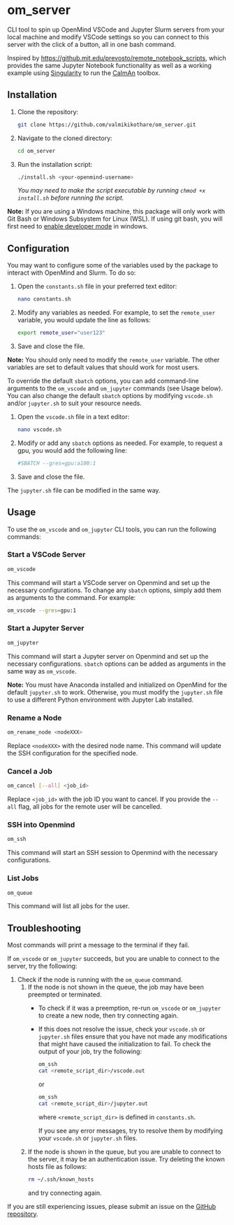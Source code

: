 # om_server

CLI tool to spin up OpenMind VSCode and Jupyter Slurm servers from your local
machine and modify VSCode settings so you can connect to this server with the
click of a button, all in one bash command.

Inspired by https://github.mit.edu/prevosto/remote_notebook_scripts, which
provides the same Jupyter Notebook functionality as well as a working example
using [Singularity](https://docs.sylabs.io/guides/latest/user-guide/) to run
the [CaImAn](https://github.com/flatironinstitute/CaImAn) toolbox.

## Installation

1. Clone the repository:
    ```bash
    git clone https://github.com/valmikikothare/om_server.git
    ```

2. Navigate to the cloned directory:
    ```bash
    cd om_server
    ```

3. Run the installation script:
    ```bash
    ./install.sh <your-openmind-username>
    ```
    *You may need to make the script executable by running `chmod +x install.sh`
    before running the script.*

**Note:** If you are using a Windows machine, this package will only work with
Git Bash or Windows Subsystem for Linux (WSL). If using git bash, you will
first need to [enable developer mode](https://learn.microsoft.com/en-us/windows/apps/get-started/enable-your-device-for-development)
in windows.

## Configuration

You may want to configure some of the variables used by the package to interact
with OpenMind and Slurm. To do so:
1. Open the `constants.sh` file in your preferred text editor:
    ```bash
    nano constants.sh
    ```
2. Modify any variables as needed. For example, to set the `remote_user` 
variable, you would update the line as follows:
    ```bash
    export remote_user="user123"
    ```
3. Save and close the file.

**Note:**
You should only need to modify the `remote_user` variable. The other variables are set to default values that should work for most users.

To override the default `sbatch` options, you can add command-line arguments to
the `om_vscode` and `om_jupyter` commands (see Usage below).
You can also change the default `sbatch` options by modifying `vscode.sh`
and/or `jupyter.sh` to suit your resource needs. 
1. Open the `vscode.sh` file in a text editor:
    ```bash
    nano vscode.sh
    ```
2. Modify or add any `sbatch` options as needed. For example, to request a gpu,
   you would add the following line:
    ```bash
    #SBATCH --gres=gpu:a100:1
    ```
3. Save and close the file.

The `jupyter.sh` file can be modified in the same way.

## Usage

To use the `om_vscode` and `om_jupyter` CLI tools, you can run the following
commands:

### Start a VSCode Server
```bash
om_vscode
```
This command will start a VSCode server on Openmind and set up the necessary
configurations. To change any `sbatch` options, simply add them as arguments to
the command. For example:
```bash
om_vscode --gres=gpu:1
```

### Start a Jupyter Server
```bash
om_jupyter
```
This command will start a Jupyter server on Openmind and set up the necessary
configurations. `sbatch` options can be added as arguments in the same way as
`om_vscode`.

**Note:**
You must have Anaconda installed and initialized on OpenMind for the default
`jupyter.sh` to work. Otherwise, you must modify the `jupyter.sh` file to use a
different Python environment with Jupyter Lab installed.

### Rename a Node
```bash
om_rename_node <nodeXXX>
```
Replace `<nodeXXX>` with the desired node name. This command will update the SSH configuration for the specified node.

### Cancel a Job
```bash
om_cancel [--all] <job_id>
```
Replace `<job_id>` with the job ID you want to cancel. If you provide the `--all` flag, all jobs for the remote user will be cancelled.

### SSH into Openmind
```bash
om_ssh
```
This command will start an SSH session to Openmind with the necessary
configurations.

### List Jobs
```bash
om_queue
```
This command will list all jobs for the user.

## Troubleshooting

Most commands will print a message to the terminal if they fail. 

If `om_vscode` or `om_jupyter` succeeds, but you are unable to connect to the server, try the following:

1. Check if the node is running with the `om_queue` command. 
    1. If the node is not shown in the queue, the job may have been preempted or terminated.
        - To check if it was a preemption, re-run `om_vscode` or `om_jupyter` to create a new node, then try connecting again.
        - If this does not resolve the issue, check your `vscode.sh` or `jupyter.sh` files ensure that you have not made any modifications that might have caused the initialization to fail. To check the output of your job, try the following:
            ```bash
            om_ssh
            cat <remote_script_dir>/vscode.out
            ```
            or
            ```bash
            om_ssh
            cat <remote_script_dir>/jupyter.out
            ```
            where `<remote_script_dir>` is defined in `constants.sh`.

            If you see any error messages, try to resolve them by modifying your `vscode.sh` or `jupyter.sh` files.
    2. If the node is shown in the queue, but you are unable to connect to the server, it may be an authentication issue. Try deleting the known hosts file as follows:
        ```bash
        rm ~/.ssh/known_hosts
        ```
        and try connecting again. 

If you are still experiencing issues, please submit an issue on the [GitHub repository](https://github.com/valmikikothare/om_server/issues).



